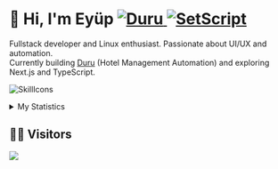 <h1> 👋 Hi, I'm Eyüp
<a href="https://github.com/lewislosa/duru">
    <img src="https://img.shields.io/badge/Duru-blue?style=for-the-badge" alt="Duru">
</a>
<a href="https://github.com/setscript/setscript-desktop">
    <img src="https://img.shields.io/badge/SetScript--Desktop-green?style=for-the-badge" alt="SetScript">
</a>
</h1>

Fullstack developer and Linux enthusiast. Passionate about UI/UX and automation.<br>
Currently building [Duru](https://github.com/LewisLosa/Duru) (Hotel Management Automation) and exploring Next.js and TypeScript.

![SkillIcons](https://skillicons.dev/icons?i=js,ts,html,css,nodejs,cs,linux)<br>

 <details>
  <summary>My Statistics</summary>
   
  <a href="#">![Github stats](https://github-readme-stats.vercel.app/api?username=lewislosa&theme=dark&count_private=true&hide_border=true&line_height=20)</a>
  <a href="#">![Top Langs](https://github-readme-stats.vercel.app/api/top-langs/?username=lewislosa&layout=compact&theme=dark&count_private=true&hide_border=true)</a>
</details>

## 🧑‍💻 Visitors

<img src="https://count.getloli.com/@:lewislosa?name=%3Alewislosa&theme=gelbooru&padding=7&offset=0&align=center&scale=1&pixelated=1&darkmode=auto"/>
